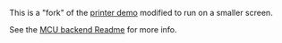 <!-- Copyright © SixtyFPS GmbH <info@slint.dev> ; SPDX-License-Identifier: MIT -->

This is a "fork" of the [printer demo](../printerdemo/) modified to run on a smaller screen.

See the [MCU backend Readme](../../examples/mcu-board-support) for more info.
